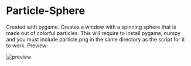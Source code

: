 # Particle-Sphere
Created with pygame. Creates a window with a spinning sphere that is made out of colorful particles.
This will require to install pygame, numpy and you must include particle.png in the same directory as the script for it to work.
Preview:

![preview](https://user-images.githubusercontent.com/70354024/191473732-9dc7ff76-73b6-4691-aa98-8b69b1224a15.png)
